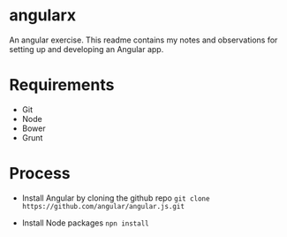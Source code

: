 # angularx
An angular exercise. This readme contains my notes and observations for setting up and developing an Angular app.

# Requirements
* Git
* Node
* Bower
* Grunt

# Process
* Install Angular by cloning the github repo
`git clone https://github.com/angular/angular.js.git`

* Install Node packages
`npn install`



